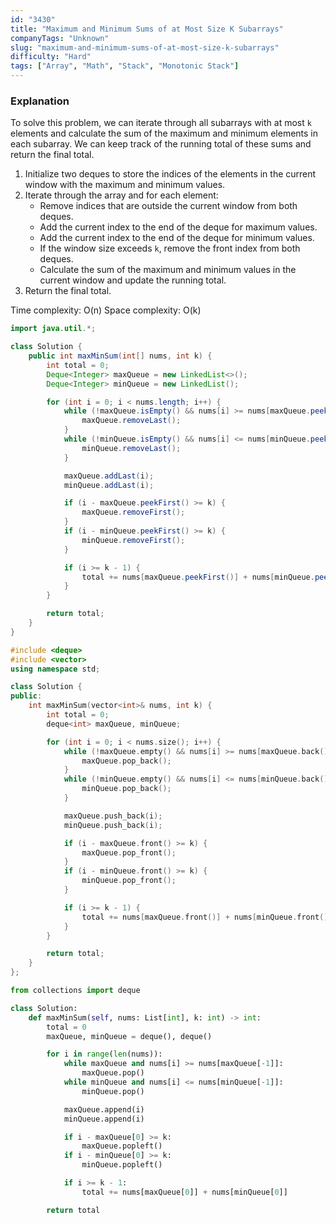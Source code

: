 ```yaml
---
id: "3430"
title: "Maximum and Minimum Sums of at Most Size K Subarrays"
companyTags: "Unknown"
slug: "maximum-and-minimum-sums-of-at-most-size-k-subarrays"
difficulty: "Hard"
tags: ["Array", "Math", "Stack", "Monotonic Stack"]
---
```


### Explanation

To solve this problem, we can iterate through all subarrays with at most `k` elements and calculate the sum of the maximum and minimum elements in each subarray. We can keep track of the running total of these sums and return the final total.

1. Initialize two deques to store the indices of the elements in the current window with the maximum and minimum values.
2. Iterate through the array and for each element:
   - Remove indices that are outside the current window from both deques.
   - Add the current index to the end of the deque for maximum values.
   - Add the current index to the end of the deque for minimum values.
   - If the window size exceeds `k`, remove the front index from both deques.
   - Calculate the sum of the maximum and minimum values in the current window and update the running total.
3. Return the final total.

Time complexity: O(n)
Space complexity: O(k)
```java
import java.util.*;

class Solution {
    public int maxMinSum(int[] nums, int k) {
        int total = 0;
        Deque<Integer> maxQueue = new LinkedList<>();
        Deque<Integer> minQueue = new LinkedList();

        for (int i = 0; i < nums.length; i++) {
            while (!maxQueue.isEmpty() && nums[i] >= nums[maxQueue.peekLast()]) {
                maxQueue.removeLast();
            }
            while (!minQueue.isEmpty() && nums[i] <= nums[minQueue.peekLast()]) {
                minQueue.removeLast();
            }

            maxQueue.addLast(i);
            minQueue.addLast(i);

            if (i - maxQueue.peekFirst() >= k) {
                maxQueue.removeFirst();
            }
            if (i - minQueue.peekFirst() >= k) {
                minQueue.removeFirst();
            }

            if (i >= k - 1) {
                total += nums[maxQueue.peekFirst()] + nums[minQueue.peekFirst()];
            }
        }

        return total;
    }
}
```

```cpp
#include <deque>
#include <vector>
using namespace std;

class Solution {
public:
    int maxMinSum(vector<int>& nums, int k) {
        int total = 0;
        deque<int> maxQueue, minQueue;

        for (int i = 0; i < nums.size(); i++) {
            while (!maxQueue.empty() && nums[i] >= nums[maxQueue.back()]) {
                maxQueue.pop_back();
            }
            while (!minQueue.empty() && nums[i] <= nums[minQueue.back()]) {
                minQueue.pop_back();
            }

            maxQueue.push_back(i);
            minQueue.push_back(i);

            if (i - maxQueue.front() >= k) {
                maxQueue.pop_front();
            }
            if (i - minQueue.front() >= k) {
                minQueue.pop_front();
            }

            if (i >= k - 1) {
                total += nums[maxQueue.front()] + nums[minQueue.front()];
            }
        }

        return total;
    }
};
```

```python
from collections import deque

class Solution:
    def maxMinSum(self, nums: List[int], k: int) -> int:
        total = 0
        maxQueue, minQueue = deque(), deque()

        for i in range(len(nums)):
            while maxQueue and nums[i] >= nums[maxQueue[-1]]:
                maxQueue.pop()
            while minQueue and nums[i] <= nums[minQueue[-1]]:
                minQueue.pop()

            maxQueue.append(i)
            minQueue.append(i)

            if i - maxQueue[0] >= k:
                maxQueue.popleft()
            if i - minQueue[0] >= k:
                minQueue.popleft()

            if i >= k - 1:
                total += nums[maxQueue[0]] + nums[minQueue[0]]

        return total
```